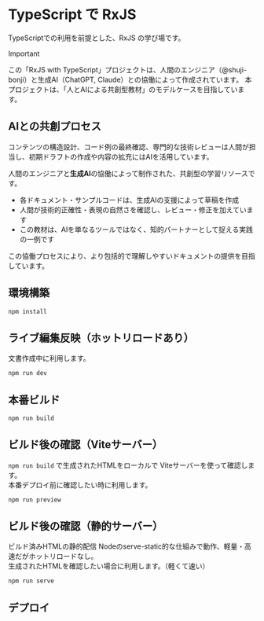 # TypeScript で RxJS
TypeScriptでの利用を前提とした、RxJS の学び場です。

> [!IMPORTANT]
> この「RxJS with TypeScript」プロジェクトは、人間のエンジニア（@shuji-bonji）と生成AI（ChatGPT, Claude）との協働によって作成されています。
> 本プロジェクトは、「人とAIによる共創型教材」のモデルケースを目指しています。

## AIとの共創プロセス
コンテンツの構造設計、コード例の最終確認、専門的な技術レビューは人間が担当し、初期ドラフトの作成や内容の拡充にはAIを活用しています。

人間のエンジニアと**生成AI**の協働によって制作された、共創型の学習リソースです。
- 各ドキュメント・サンプルコードは、生成AIの支援によって草稿を作成
- 人間が技術的正確性・表現の自然さを確認し、レビュー・修正を加えています
- この教材は、AIを単なるツールではなく、知的パートナーとして捉える実践の一例です

この協働プロセスにより、より包括的で理解しやすいドキュメントの提供を目指しています。

## 環境構築

```sh
npm install
```

## ライブ編集反映（ホットリロードあり）
文書作成中に利用します。
```sh
npm run dev
```

## 本番ビルド

```sh
npm run build
```

## ビルド後の確認（Viteサーバー）
`npm run build` で生成されたHTMLをローカルで Viteサーバーを使って確認します。  
本番デプロイ前に確認したい時に利用します。
```sh
npm run preview
```

## ビルド後の確認（静的サーバー）
ビルド済みHTMLの静的配信	Nodeのserve-static的な仕組みで動作、軽量・高速だがホットリロードなし。  
生成されたHTMLを確認したい場合に利用します。（軽くて速い）

```sh
npm run serve
```

## デプロイ